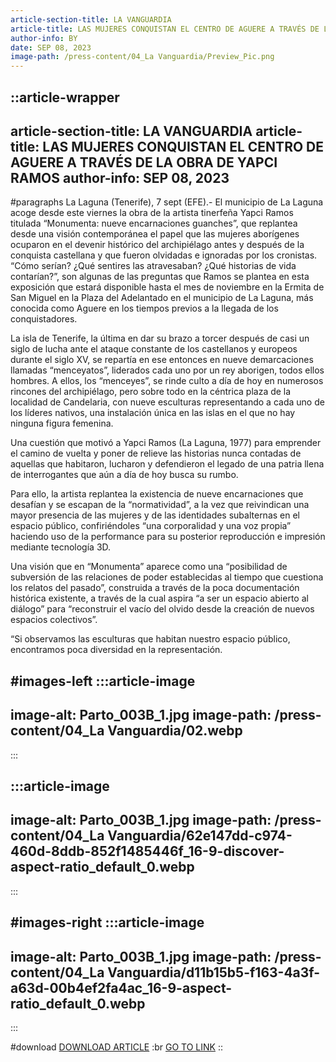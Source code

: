 ```yaml
---
article-section-title: LA VANGUARDIA
article-title: LAS MUJERES CONQUISTAN EL CENTRO DE AGUERE A TRAVÉS DE LA OBRA DE YAPCI RAMOS
author-info: BY
date: SEP 08, 2023
image-path: /press-content/04_La Vanguardia/Preview_Pic.png
---
```


::article-wrapper
---
article-section-title: LA VANGUARDIA
article-title: LAS MUJERES CONQUISTAN EL CENTRO DE AGUERE A TRAVÉS DE LA OBRA DE YAPCI RAMOS
author-info: SEP 08, 2023
---
#paragraphs
La Laguna (Tenerife), 7 sept (EFE).- El municipio de La Laguna acoge desde este viernes la obra de la artista tinerfeña Yapci Ramos titulada “Monumenta: nueve encarnaciones guanches”, que replantea desde una visión contemporánea el papel que las mujeres aborígenes ocuparon en el devenir histórico del archipiélago antes y después de la conquista castellana y que fueron olvidadas e ignoradas por los cronistas. “Cómo serían? ¿Qué sentires las atravesaban? ¿Qué historias de vida contarían?”, son algunas de las preguntas que Ramos se plantea en esta exposición que estará disponible hasta el mes de noviembre en la Ermita de San Miguel en la Plaza del Adelantado en el municipio de La Laguna, más conocida como Aguere en los tiempos previos a la llegada de los conquistadores.

La isla de Tenerife, la última en dar su brazo a torcer después de casi un siglo de lucha ante el ataque constante de los castellanos y europeos durante el siglo XV, se repartía en ese entonces en nueve demarcaciones llamadas “menceyatos”, liderados cada uno por un rey aborigen, todos ellos hombres. A ellos, los “menceyes”, se rinde culto a día de hoy en numerosos rincones del archipiélago, pero sobre todo en la céntrica plaza de la localidad de Candelaria, con nueve esculturas representando a cada uno de los líderes nativos, una instalación única en las islas en el que no hay ninguna figura femenina.

Una cuestión que motivó a Yapci Ramos (La Laguna, 1977) para emprender el camino de vuelta y poner de relieve las historias nunca contadas de aquellas que habitaron, lucharon y defendieron el legado de una patria llena de interrogantes que aún a día de hoy busca su rumbo.

Para ello, la artista replantea la existencia de nueve encarnaciones que desafían y se escapan de la “normatividad”, a la vez que reivindican una mayor presencia de las mujeres y de las identidades subalternas en el espacio público, confiriéndoles “una corporalidad y una voz propia” haciendo uso de la performance para su posterior reproducción e impresión mediante tecnología 3D.

Una visión que en “Monumenta” aparece como una “posibilidad de subversión de las relaciones de poder establecidas al tiempo que cuestiona los relatos del pasado”, construida a través de la poca documentación histórica existente, a través de la cual aspira “a ser un espacio abierto al diálogo” para “reconstruir el vacío del olvido desde la creación de nuevos espacios colectivos”.

“Si observamos las esculturas que habitan nuestro espacio público, encontramos poca diversidad en la representación.

#images-left
  :::article-image
  ---
  image-alt: Parto_003B_1.jpg
  image-path: /press-content/04_La Vanguardia/02.webp
  ---
  :::

  :::article-image
  ---
  image-alt: Parto_003B_1.jpg
  image-path: /press-content/04_La Vanguardia/62e147dd-c974-460d-8ddb-852f1485446f_16-9-discover-aspect-ratio_default_0.webp
  ---
  :::

#images-right
  :::article-image
  ---
  image-alt: Parto_003B_1.jpg
  image-path: /press-content/04_La Vanguardia/d11b15b5-f163-4a3f-a63d-00b4ef2fa4ac_16-9-aspect-ratio_default_0.webp
  ---
  :::

#download
[DOWNLOAD ARTICLE](</press-content/04_La Vanguardia/Páginas desdeYapciRamos_PressKitSelection-3.pdf>) :br [](https://www.eldia.es/cultura/2024/03/02/parir-renacer-yapci-ramos-santa-98938595.html) [GO TO LINK](https://efe.com/canarias/2023-09-08/las-mujeres-guanches-conquistan-el-centro-de-aguere-a-traves-de-la-obra-de-yapci-ramos/)
::
